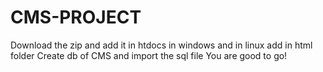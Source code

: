 # CMS-PROJECT
Download the zip and add it in htdocs in windows and in linux add in html folder
Create db of CMS and import the sql file 
You are good to go! 
